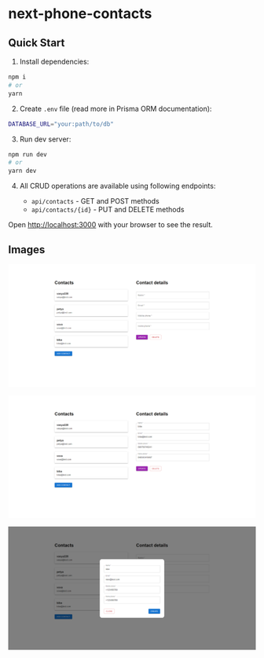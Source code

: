 # next-phone-contacts

## Quick Start

1. Install dependencies:

```bash
npm i
# or
yarn
```

2. Create `.env` file (read more in Prisma ORM documentation):

```bash
DATABASE_URL="your:path/to/db"
```

3. Run dev server:

```bash
npm run dev
# or
yarn dev
```

4. All CRUD operations are available using following endpoints:

   - `api/contacts` - GET and POST methods
   - `api/contacts/{id}` - PUT and DELETE methods

Open [http://localhost:3000](http://localhost:3000) with your browser to see the result.

## Images

![Main page](docs/main-page.png)

![Select a contact item](docs/select-contact.png)

![Add a new contact item](docs/add-contact.png)
